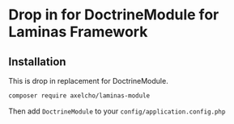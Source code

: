 # Drop in for DoctrineModule for Laminas Framework

## Installation

This is drop in replacement for DoctrineModule. 

```sh
composer require axelcho/laminas-module
```

Then add `DoctrineModule` to your `config/application.config.php`


